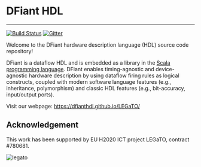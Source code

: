 # DFiant HDL

---

[![Build Status](https://travis-ci.com/soronpo/DFiant.svg?token=dzwzuUsZuyhzAjyvw87v&branch=master)](https://travis-ci.com/soronpo/DFiant) [![Gitter](https://badges.gitter.im/DFiantHDL/DFiant.svg)](https://gitter.im/DFiantHDL/DFiant?utm_source=badge&utm_medium=badge&utm_campaign=pr-badge&utm_content=badge)

Welcome to the DFiant hardware description language (HDL) source code repository!

DFiant is a dataflow HDL and is embedded as a library in the [Scala programming language](https://www.scala-lang.org/). DFiant enables  timing-agnostic and device-agnostic hardware description by using dataflow firing rules as logical constructs, coupled with modern software language features (e.g., inheritance, polymorphism) and classic HDL features (e.g., bit-accuracy, input/output ports).



Visit our webpage: https://dfianthdl.github.io/LEGaTO/



## Acknowledgement

This work has been supported by EU H2020 ICT project LEGaTO, contract #780681.

![legato](https://dfianthdl.github.io/LEGaTO/about/02_legato_logo_colour_web.png)

